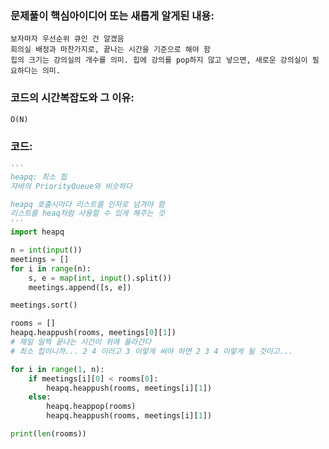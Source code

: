 ### 문제풀이 핵심아이디어 또는 새롭게 알게된 내용: 
    보자마자 우선순위 큐인 건 알겠음
    회의실 배정과 마찬가지로, 끝나는 시간을 기준으로 해야 함
    힙의 크기는 강의실의 개수를 의미. 힙에 강의를 pop하지 않고 넣으면, 새로운 강의실이 필요하다는 의미.
    
### 코드의 시간복잡도와 그 이유:
    O(N)


### 코드:
```python
'''
heapq: 최소 힙
자바의 PriorityQueue와 비슷하다

heapq 호출시마다 리스트를 인자로 넘겨야 함
리스트를 heaq처럼 사용할 수 있게 해주는 것
'''
import heapq

n = int(input())
meetings = []
for i in range(n):
    s, e = map(int, input().split())
    meetings.append([s, e])

meetings.sort()

rooms = []
heapq.heappush(rooms, meetings[0][1])
# 제일 일찍 끝나는 시간이 위에 올라간다
# 최소 힙이니까... 2 4 이러고 3 이렇게 써야 하면 2 3 4 이렇게 될 것이고...

for i in range(1, n):
    if meetings[i][0] < rooms[0]:
        heapq.heappush(rooms, meetings[i][1])
    else:
        heapq.heappop(rooms)
        heapq.heappush(rooms, meetings[i][1])

print(len(rooms))

```
